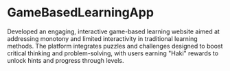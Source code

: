 # GameBasedLearningApp
Developed an engaging, interactive game-based learning website aimed at addressing monotony and limited interactivity in traditional learning methods. The platform integrates puzzles and challenges designed to boost critical thinking and problem-solving, with users earning "Haki" rewards to unlock hints and progress through levels.

